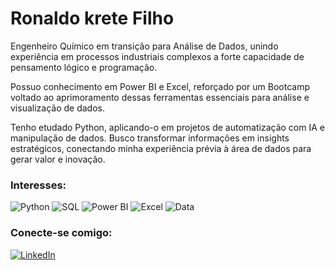 

# Ronaldo krete Filho

Engenheiro Químico em transição para Análise de Dados, unindo experiência em processos industriais complexos a forte capacidade de pensamento lógico e programação.

Possuo conhecimento em Power BI e Excel, reforçado por um Bootcamp voltado ao aprimoramento dessas ferramentas essenciais para análise e visualização de dados.

Tenho etudado Python, aplicando-o em projetos de automatização com IA e manipulação de dados. Busco transformar informações em insights estratégicos, conectando minha experiência prévia à área de dados para gerar valor e inovação.

### Interesses:
![Python](https://custom-icon-badges.herokuapp.com/badge/python-3670A0?style=for-the-badge&logo=python&logoColor=ffdd54)
![SQL](https://custom-icon-badges.herokuapp.com/badge/SQL-025E8C?style=for-the-badge&logo=database&logoColor=f29111)
![Power BI](https://custom-icon-badges.herokuapp.com/badge/Power_BI-ffe229?style=for-the-badge&logo=Power_BI&logoColor=white)
![Excel](https://custom-icon-badges.herokuapp.com/badge/Excel-1D6F42?style=for-the-badge&logo=Excel&logoColor=white)
![Data](https://custom-icon-badges.herokuapp.com/badge/Data_Science-025E8C?style=for-the-badge&logo=Data_Science&logoColor=white)

### Conecte-se comigo:
[![LinkedIn](https://img.shields.io/badge/-LinkedIn-000?style=for-the-badge&logo=linkedin&logoColor=30A3DC)](https://www.linkedin.com/in/ronaldokretefilho/)




